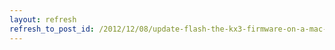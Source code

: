 ```yaml
---
layout: refresh
refresh_to_post_id: /2012/12/08/update-flash-the-kx3-firmware-on-a-mac-for-the-first-time
---
```

